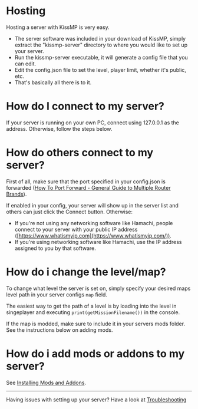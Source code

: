 # Hosting
Hosting a server with KissMP is very easy. 

- The server software was included in your download of KissMP, simply extract the "kissmp-server" directory to where you would like to set up your server.
- Run the kissmp-server executable, it will generate a config file that you can edit.
- Edit the config.json file to set the level, player limit, whether it's public, etc.
- That's basically all there is to it.

# How do I connect to my server?
If your server is running on your own PC, connect using 127.0.0.1 as the address. Otherwise, follow the steps below.

# How do others connect to my server?
First of all, make sure that the port specified in your config.json is forwarded ([How To Port Forward - General Guide to Multiple Router Brands](https://www.noip.com/support/knowledgebase/general-port-forwarding-guide/)).

If enabled in your config, your server will show up in the server list and others can just click the Connect button. Otherwise:
- If you're not using any networking software like Hamachi, people connect to your server with your public IP address ([https://www.whatismyip.com](https://www.whatismyip.com/)).
- If you're using networking software like Hamachi, use the IP address assigned to you by that software.

# How do i change the level/map?
To change what level the server is set on, simply specify your desired maps level path in your server configs  `map` field.

The easiest way to get the path of a level is by loading into the level in singeplayer and executing `print(getMissionFilename())` in the console.

If the map is modded, make sure to include it in your servers mods folder. See the instructions below on adding mods.
# How do i add mods or addons to my server?
See [Installing Mods and Addons](mods_and_addons.html).


---


Having issues with setting up your server? Have a look at [Troubleshooting](troubleshooting.html)